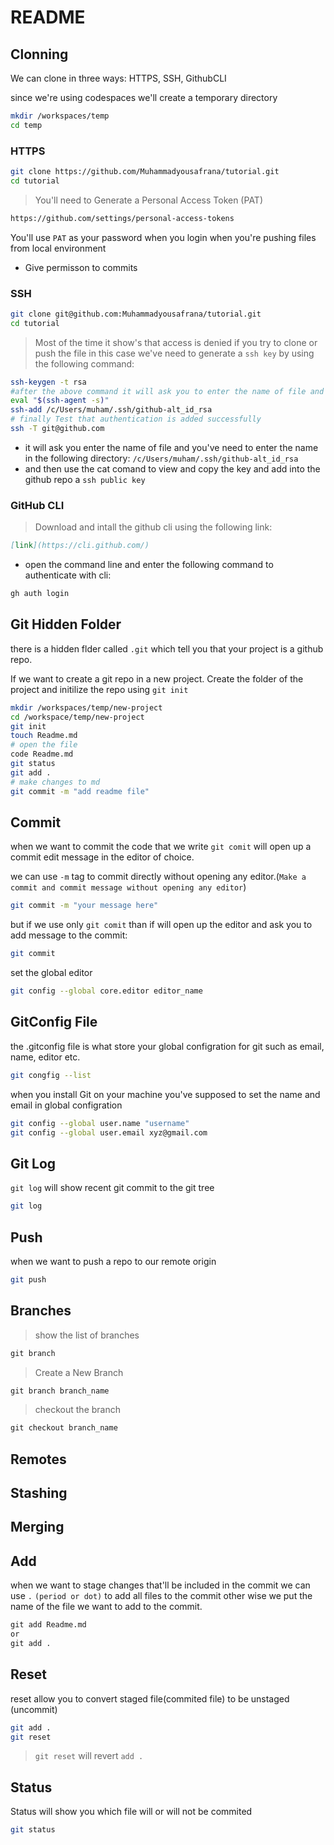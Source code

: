 # README

## Clonning

We can clone in three ways: HTTPS, SSH, GithubCLI

since we're using codespaces we'll create a temporary directory

```sh
mkdir /workspaces/temp
cd temp
```

### HTTPS

```sh
git clone https://github.com/Muhammadyousafrana/tutorial.git
cd tutorial
```

> You'll need to Generate a Personal Access Token (PAT)

```md
https://github.com/settings/personal-access-tokens
```

You'll use `PAT` as your password when you login when you're pushing files from local environment

- Give permisson to commits

### SSH

```sh
git clone git@github.com:Muhammadyousafrana/tutorial.git
cd tutorial
```

> Most of the time it show's that access is denied if you try to clone or push the file in this case we've need to generate a `ssh key` by using the following command:

```sh
ssh-keygen -t rsa
#after the above command it will ask you to enter the name of file and you will enter the name of file with root directory to `.ssh` folder and copy the key with extention `.pub` and add in github ssh-key and for Local terminal use the below commands
eval "$(ssh-agent -s)"
ssh-add /c/Users/muham/.ssh/github-alt_id_rsa
# finally Test that authentication is added successfully
ssh -T git@github.com
```

- it will ask you enter the name of file and you've need to enter the name in the following directory:
`/c/Users/muham/.ssh/github-alt_id_rsa`
- and then use the cat comand to view and copy the key and add into the github repo a `ssh public key` 

### GitHub CLI

> Download and intall the github cli using the following link:

```md
[link](https://cli.github.com/)
```

- open the command line and enter the following command to authenticate with cli:

```md
gh auth login
```

## Git Hidden Folder

there is a hidden flder called `.git` which tell you that your project is a github repo.

If we want to create a git repo in a new project. Create the folder of the project and initilize the repo using `git init`

```sh
mkdir /workspaces/temp/new-project
cd /workspace/temp/new-project
git init
touch Readme.md
# open the file
code Readme.md
git status
git add .
# make changes to md
git commit -m "add readme file"
```

## Commit

when we want to commit the code that we write `git comit` will open up a commit edit message in the editor of choice.

we can use `-m` tag to commit directly without opening any editor.(`Make a commit and commit message without opening any editor`)

```sh
git commit -m "your message here"
```

but if we use only `git comit` than if will open up the editor and ask you to add message to the commit:

```sh
git commit
```

set the global editor

```sh
git config --global core.editor editor_name
```

## GitConfig File

the .gitconfig file is what store your global configration for git such as email, name, editor etc.

```sh
git congfig --list
```

when you install Git on your machine you've supposed to set the name and email in global configration

```sh
git config --global user.name "username"
git config --global user.email xyz@gmail.com
```

## Git Log

`git log` will show recent git commit to the git tree

```sh
git log
```

## Push

when we want to push a repo to our remote origin

```sh
git push
```

## Branches

> show the list of branches

```md
git branch
```

> Create a New Branch

```md
git branch branch_name
```

> checkout the branch

```md
git checkout branch_name
```

## Remotes

## Stashing

## Merging

## Add

when we want to stage changes that'll be included in the commit we can use `.` `(period or dot)` to add all files to the commit other wise we put the name of the file we want to add to the commit.

```md
git add Readme.md
or
git add .
```

## Reset

reset allow you to convert staged file(commited file) to be unstaged (uncommit)

```sh
git add .
git reset
```

> `git reset` will revert `add .`

## Status

Status will show you which file will or will not be commited

```sh
git status
```
